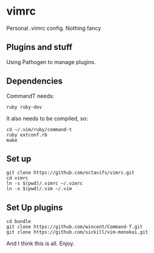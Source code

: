 vimrc
=====

Personal .vimrc config. Nothing fancy

## Plugins and stuff
Using Pathogen to manage plugins.

## Dependencies
CommandT needs:
    
    ruby ruby-dev

It also needs to be compiled, so:

    cd ~/.vim/ruby/command-t
    ruby extconf.rb
    make

## Set up
    git clone https://github.com/octavifs/vimrc.git
    cd vimrc
    ln -s $(pwd)/.vimrc ~/.vimrc
    ln -s $(pwd)/.vim ~/.vim

## Set Up plugins
    cd bundle
    git clone https://github.com/wincent/Command-T.git
    git clone https://github.com/sickill/vim-monokai.git

And I think this is all. Enjoy.
